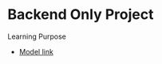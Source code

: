 # Backend Only Project
Learning Purpose

- [Model link](https://excalidraw.com/#json=MO68m7T__fRwpTA-wXSO0,VnpVfOuk6w5g9bZFMqceJA)
